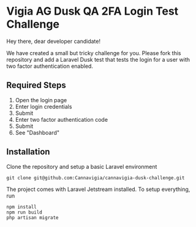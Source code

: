 # Vigia AG Dusk QA 2FA Login Test Challenge

Hey there, dear developer candidate! 

We have created a small but tricky challenge for you. Please fork this repository and add a Laravel Dusk test that tests the login for a user with two factor authentication enabled. 

## Required Steps
1. Open the login page
2. Enter login credentials
3. Submit
4. Enter two factor authentication code
5. Submit
6. See "Dashboard"


## Installation

Clone the repository and setup a basic Laravel environment

```
git clone git@github.com:Cannavigia/cannavigia-dusk-challenge.git
```

The project comes with Laravel Jetstream installed. To setup everything, run

```
npm install
npm run build
php artisan migrate
```
